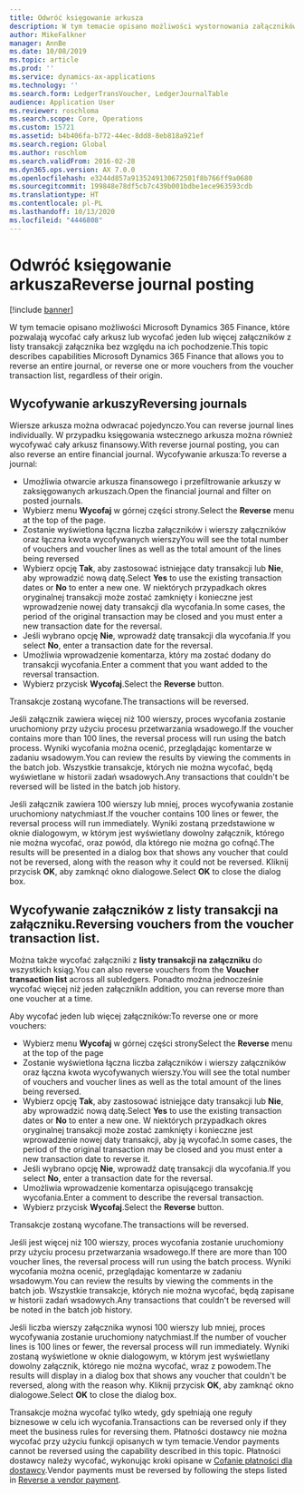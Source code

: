 ```yaml
---
title: Odwróć księgowanie arkusza
description: W tym temacie opisano możliwości wystornowania załączników z listy transakcji na załączniku lub z arkuszy finansowych.
author: MikeFalkner
manager: AnnBe
ms.date: 10/08/2019
ms.topic: article
ms.prod: ''
ms.service: dynamics-ax-applications
ms.technology: ''
ms.search.form: LedgerTransVoucher, LedgerJournalTable
audience: Application User
ms.reviewer: roschloma
ms.search.scope: Core, Operations
ms.custom: 15721
ms.assetid: b4b406fa-b772-44ec-8dd8-8eb818a921ef
ms.search.region: Global
ms.author: roschlom
ms.search.validFrom: 2016-02-28
ms.dyn365.ops.version: AX 7.0.0
ms.openlocfilehash: e3244d857a9135249130672501f8b766ff9a0680
ms.sourcegitcommit: 199848e78df5cb7c439b001bdbe1ece963593cdb
ms.translationtype: HT
ms.contentlocale: pl-PL
ms.lasthandoff: 10/13/2020
ms.locfileid: "4446808"
---
```

# <a name="reverse-journal-posting"></a><span data-ttu-id="75108-103">Odwróć księgowanie arkusza</span><span class="sxs-lookup"><span data-stu-id="75108-103">Reverse journal posting</span></span>

[!include [banner](../includes/banner.md)]

<span data-ttu-id="75108-104">W tym temacie opisano możliwości Microsoft Dynamics 365 Finance, które pozwalają wycofać cały arkusz lub wycofać jeden lub więcej załączników z listy transakcji załącznika bez względu na ich pochodzenie.</span><span class="sxs-lookup"><span data-stu-id="75108-104">This topic describes capabilities Microsoft Dynamics 365 Finance that allows you to reverse an entire journal, or reverse one or more vouchers from the voucher transaction list, regardless of their origin.</span></span> 

## <a name="reversing-journals"></a><span data-ttu-id="75108-105">Wycofywanie arkuszy</span><span class="sxs-lookup"><span data-stu-id="75108-105">Reversing journals</span></span>

<span data-ttu-id="75108-106">Wiersze arkusza można odwracać pojedynczo.</span><span class="sxs-lookup"><span data-stu-id="75108-106">You can reverse journal lines individually.</span></span> <span data-ttu-id="75108-107">W przypadku księgowania wstecznego arkusza można również wycofywać cały arkusz finansowy.</span><span class="sxs-lookup"><span data-stu-id="75108-107">With reverse journal posting, you can also reverse an entire financial journal.</span></span> <span data-ttu-id="75108-108">Wycofywanie arkusza:</span><span class="sxs-lookup"><span data-stu-id="75108-108">To reverse a journal:</span></span> 

- <span data-ttu-id="75108-109">Umożliwia otwarcie arkusza finansowego i przefiltrowanie arkuszy w zaksięgowanych arkuszach.</span><span class="sxs-lookup"><span data-stu-id="75108-109">Open the financial journal and filter on posted journals.</span></span>
- <span data-ttu-id="75108-110">Wybierz menu **Wycofaj** w górnej części strony.</span><span class="sxs-lookup"><span data-stu-id="75108-110">Select the **Reverse** menu at the top of the page.</span></span>
- <span data-ttu-id="75108-111">Zostanie wyświetlona łączna liczba załączników i wierszy załączników oraz łączna kwota wycofywanych wierszy</span><span class="sxs-lookup"><span data-stu-id="75108-111">You will see the total number of vouchers and voucher lines as well as the total amount of the lines being reversed</span></span>
- <span data-ttu-id="75108-112">Wybierz opcję **Tak**, aby zastosować istniejące daty transakcji lub **Nie**, aby wprowadzić nową datę.</span><span class="sxs-lookup"><span data-stu-id="75108-112">Select **Yes** to use the existing transaction dates or **No** to enter a new one.</span></span> <span data-ttu-id="75108-113">W niektórych przypadkach okres oryginalnej transakcji może zostać zamknięty i konieczne jest wprowadzenie nowej daty transakcji dla wycofania.</span><span class="sxs-lookup"><span data-stu-id="75108-113">In some cases, the period of the original transaction may be closed and you must enter a new transaction date for the reversal.</span></span>
- <span data-ttu-id="75108-114">Jeśli wybrano opcję **Nie**, wprowadź datę transakcji dla wycofania.</span><span class="sxs-lookup"><span data-stu-id="75108-114">If you select **No**, enter a transaction date for the reversal.</span></span> 
- <span data-ttu-id="75108-115">Umożliwia wprowadzenie komentarza, który ma zostać dodany do transakcji wycofania.</span><span class="sxs-lookup"><span data-stu-id="75108-115">Enter a comment that you want added to the reversal transaction.</span></span>
- <span data-ttu-id="75108-116">Wybierz przycisk **Wycofaj**.</span><span class="sxs-lookup"><span data-stu-id="75108-116">Select the **Reverse** button.</span></span>

<span data-ttu-id="75108-117">Transakcje zostaną wycofane.</span><span class="sxs-lookup"><span data-stu-id="75108-117">The transactions will be reversed.</span></span> 

<span data-ttu-id="75108-118">Jeśli załącznik zawiera więcej niż 100 wierszy, proces wycofania zostanie uruchomiony przy użyciu procesu przetwarzania wsadowego.</span><span class="sxs-lookup"><span data-stu-id="75108-118">If the voucher contains more than 100 lines, the reversal process will run using the batch process.</span></span> <span data-ttu-id="75108-119">Wyniki wycofania można ocenić, przeglądając komentarze w zadaniu wsadowym.</span><span class="sxs-lookup"><span data-stu-id="75108-119">You can review the results by viewing the comments in the batch job.</span></span> <span data-ttu-id="75108-120">Wszystkie transakcje, których nie można wycofać, będą wyświetlane w historii zadań wsadowych.</span><span class="sxs-lookup"><span data-stu-id="75108-120">Any transactions that couldn't be reversed will be listed in the batch job history.</span></span>

<span data-ttu-id="75108-121">Jeśli załącznik zawiera 100 wierszy lub mniej, proces wycofywania zostanie uruchomiony natychmiast.</span><span class="sxs-lookup"><span data-stu-id="75108-121">If the voucher contains 100 lines or fewer, the reversal process will run immediately.</span></span> <span data-ttu-id="75108-122">Wyniki zostaną przedstawione w oknie dialogowym, w którym jest wyświetlany dowolny załącznik, którego nie można wycofać, oraz powód, dla którego nie można go cofnąć.</span><span class="sxs-lookup"><span data-stu-id="75108-122">The results will be presented in a dialog box that shows any voucher that could not be reversed, along with the reason why it could not be reversed.</span></span> <span data-ttu-id="75108-123">Kliknij przycisk **OK**, aby zamknąć okno dialogowe.</span><span class="sxs-lookup"><span data-stu-id="75108-123">Select **OK** to close the dialog box.</span></span>

## <a name="reversing-vouchers-from-the-voucher-transaction-list"></a><span data-ttu-id="75108-124">Wycofywanie załączników z listy transakcji na załączniku.</span><span class="sxs-lookup"><span data-stu-id="75108-124">Reversing vouchers from the voucher transaction list.</span></span> 

<span data-ttu-id="75108-125">Można także wycofać załączniki z **listy transakcji na załączniku** do wszystkich ksiąg.</span><span class="sxs-lookup"><span data-stu-id="75108-125">You can also reverse vouchers from the **Voucher transaction list** across all subledgers.</span></span> <span data-ttu-id="75108-126">Ponadto można jednocześnie wycofać więcej niż jeden załącznik</span><span class="sxs-lookup"><span data-stu-id="75108-126">In addition, you can reverse more than one voucher at a time.</span></span> 

<span data-ttu-id="75108-127">Aby wycofać jeden lub więcej załączników:</span><span class="sxs-lookup"><span data-stu-id="75108-127">To reverse one or more vouchers:</span></span> 

- <span data-ttu-id="75108-128">Wybierz menu **Wycofaj** w górnej części strony</span><span class="sxs-lookup"><span data-stu-id="75108-128">Select the **Reverse** menu at the top of the page</span></span>
- <span data-ttu-id="75108-129">Zostanie wyświetlona łączna liczba załączników i wierszy załączników oraz łączna kwota wycofywanych wierszy.</span><span class="sxs-lookup"><span data-stu-id="75108-129">You will see the total number of vouchers and voucher lines as well as the total amount of the lines being reversed.</span></span>
- <span data-ttu-id="75108-130">Wybierz opcję **Tak**, aby zastosować istniejące daty transakcji lub **Nie**, aby wprowadzić nową datę.</span><span class="sxs-lookup"><span data-stu-id="75108-130">Select **Yes** to use the existing transaction dates or **No** to enter a new one.</span></span> <span data-ttu-id="75108-131">W niektórych przypadkach okres oryginalnej transakcji może zostać zamknięty i konieczne jest wprowadzenie nowej daty transakcji, aby ją wycofać.</span><span class="sxs-lookup"><span data-stu-id="75108-131">In some cases, the period of the original transaction may be closed and you must enter a new transaction date to reverse it.</span></span>
- <span data-ttu-id="75108-132">Jeśli wybrano opcję **Nie**, wprowadź datę transakcji dla wycofania.</span><span class="sxs-lookup"><span data-stu-id="75108-132">If you select **No**, enter a transaction date for the reversal.</span></span> 
- <span data-ttu-id="75108-133">Umożliwia wprowadzenie komentarza opisującego transakcję wycofania.</span><span class="sxs-lookup"><span data-stu-id="75108-133">Enter a comment to describe the reversal transaction.</span></span>
- <span data-ttu-id="75108-134">Wybierz przycisk **Wycofaj**.</span><span class="sxs-lookup"><span data-stu-id="75108-134">Select the **Reverse** button.</span></span>

<span data-ttu-id="75108-135">Transakcje zostaną wycofane.</span><span class="sxs-lookup"><span data-stu-id="75108-135">The transactions will be reversed.</span></span> 

<span data-ttu-id="75108-136">Jeśli jest więcej niż 100 wierszy, proces wycofania zostanie uruchomiony przy użyciu procesu przetwarzania wsadowego.</span><span class="sxs-lookup"><span data-stu-id="75108-136">If there are more than 100 voucher lines, the reversal process will run using the batch process.</span></span> <span data-ttu-id="75108-137">Wyniki wycofania można ocenić, przeglądając komentarze w zadaniu wsadowym.</span><span class="sxs-lookup"><span data-stu-id="75108-137">You can review the results by viewing the comments in the batch job.</span></span> <span data-ttu-id="75108-138">Wszystkie transakcje, których nie można wycofać, będą zapisane w historii zadań wsadowych.</span><span class="sxs-lookup"><span data-stu-id="75108-138">Any transactions that couldn't be reversed will be noted in the batch job history.</span></span>

<span data-ttu-id="75108-139">Jeśli liczba wierszy załącznika wynosi 100 wierszy lub mniej, proces wycofywania zostanie uruchomiony natychmiast.</span><span class="sxs-lookup"><span data-stu-id="75108-139">If the number of voucher lines is 100 lines or fewer, the reversal process will run immediately.</span></span> <span data-ttu-id="75108-140">Wyniki zostaną wyświetlone w oknie dialogowym, w którym jest wyświetlany dowolny załącznik, którego nie można wycofać, wraz z powodem.</span><span class="sxs-lookup"><span data-stu-id="75108-140">The results will display in a dialog box that shows any voucher that couldn't be reversed, along with the reason why.</span></span> <span data-ttu-id="75108-141">Kliknij przycisk **OK**, aby zamknąć okno dialogowe.</span><span class="sxs-lookup"><span data-stu-id="75108-141">Select **OK** to close the dialog box.</span></span>

<span data-ttu-id="75108-142">Transakcje można wycofać tylko wtedy, gdy spełniają one reguły biznesowe w celu ich wycofania.</span><span class="sxs-lookup"><span data-stu-id="75108-142">Transactions can be reversed only if they meet the business rules for reversing them.</span></span> <span data-ttu-id="75108-143">Płatności dostawcy nie można wycofać przy użyciu funkcji opisanych w tym temacie.</span><span class="sxs-lookup"><span data-stu-id="75108-143">Vendor payments cannot be reversed using the capability described in this topic.</span></span> <span data-ttu-id="75108-144">Płatności dostawcy należy wycofać, wykonując kroki opisane w [Cofanie płatności dla dostawcy](https://docs.microsoft.com/dynamics365/finance/accounts-payable/reverse-vendor-payment).</span><span class="sxs-lookup"><span data-stu-id="75108-144">Vendor payments must be reversed by following the steps listed in [Reverse a vendor payment](https://docs.microsoft.com/dynamics365/finance/accounts-payable/reverse-vendor-payment).</span></span>

